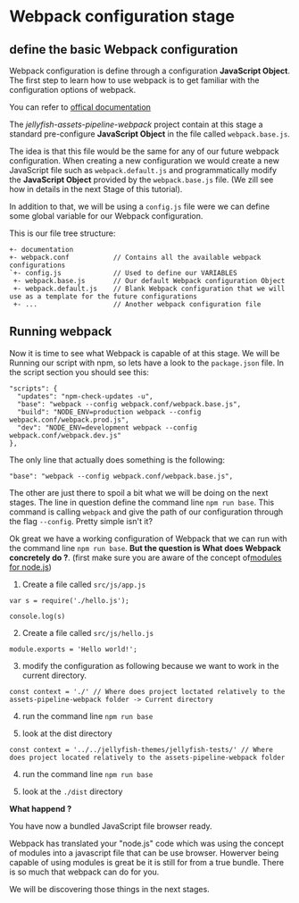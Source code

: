 # Webpack configuration stage

## define the basic Webpack configuration

Webpack configuration is define through a configuration **JavaScript Object**. The first step to learn how to use webpack is to get familiar with the configuration options of webpack.

You can refer to [offical documentation](https://webpack.js.org/configuration/)

The _jellyfish-assets-pipeline-webpack_ project contain at this stage a standard pre-configure **JavaScript Object** in the file called `webpack.base.js`.

The idea is that this file would be the same for any of our future webpack configuration. When creating a new configuration we would create a new JavaScript file such as `webpack.default.js` and programmatically modify the **JavaScript Object** provided by the `webpack.base.js` file. (We zill see how in details in the next Stage of this tutorial).

In addition to that, we will be using a `config.js` file were we can define some global variable for our Webpack configuration.

This is our file tree structure:

```
+- documentation
+- webpack.conf           // Contains all the available webpack configurations
`+- config.js             // Used to define our VARIABLES
 +- webpack.base.js       // Our default Webpack configuration Object
 +- webpack.default.js    // Blank Webpack configuration that we will use as a template for the future configurations
 +- ...                   // Another webpack configuration file
```

## Running webpack

Now it is time to see what Webpack is capable of at this stage. We will be Running our script with npm, so lets have a look to the `package.json` file. In the script section you should see this:

```
"scripts": {
  "updates": "npm-check-updates -u",
  "base": "webpack --config webpack.conf/webpack.base.js",
  "build": "NODE_ENV=production webpack --config webpack.conf/webpack.prod.js",
  "dev": "NODE_ENV=development webpack --config webpack.conf/webpack.dev.js"
},
```

The only line that actually does something is the following:

```
"base": "webpack --config webpack.conf/webpack.base.js",
```

The other are just there to spoil a bit what we will be doing on the next stages.
The line in question define the command line `npm run base`. This command is calling `webpack` and give the path of our configuration through the flag `--config`. Pretty simple isn't it?

Ok great we have a working configuration of Webpack that we can run with the command line `npm run base`. **But the question is What does Webpack concretely do ?**. (first make sure you are aware of the concept of[modules for node.js](https://nodejs.org/api/modules.html))

1. Create a file called `src/js/app.js`

```
var s = require('./hello.js');

console.log(s)

```

2. Create a file called `src/js/hello.js`

```
module.exports = 'Hello world!';
```

3. modify the configuration as following because we want to work in the current directory.

```
const context = './' // Where does project loctated relatively to the assets-pipeline-webpack folder -> Current directory
```

4. run the command line `npm run base`

5. look at the dist directory

```
const context = '../../jellyfish-themes/jellyfish-tests/' // Where does project located relatively to the assets-pipeline-webpack folder
```

4. run the command line `npm run base`

5. look at the `./dist` directory

**What happend ?**

You have now a bundled JavaScript file browser ready.

Webpack has translated your "node.js" code which was using the concept of modules into a javascript file that can be use browser. Howerver being capable of using modules is great be it is still for from a true bundle. There is so much that webpack can do for you.

We will be discovering those things in the next stages.
